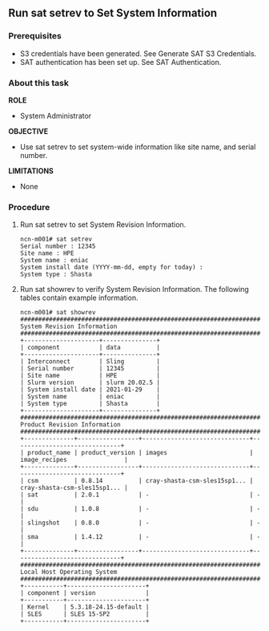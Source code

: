 ## Run sat setrev to Set System Information

### Prerequisites

- S3 credentials have been generated. See Generate SAT S3 Credentials.
- SAT authentication has been set up. See SAT Authentication.

### About this task

**ROLE**
- System Administrator

**OBJECTIVE**
- Use sat setrev to set system-wide information like site name, and serial number.

**LIMITATIONS**
- None

### Procedure

1.  Run sat setrev to set System Revision Information.

    ```screen
    ncn-m001# sat setrev
    Serial number : 12345
    Site name : HPE
    System name : eniac
    System install date (YYYY-mm-dd, empty for today) :
    System type : Shasta
    ```

2.  Run sat showrev to verify System Revision Information.
    The following tables contain example information.

    ```screen
    ncn-m001# sat showrev
    ################################################################################
    System Revision Information
    ################################################################################
    +---------------------+---------------+
    | component           | data          |
    +---------------------+---------------+
    | Interconnect        | Sling         |
    | Serial number       | 12345         |
    | Site name           | HPE           |
    | Slurm version       | slurm 20.02.5 |
    | System install date | 2021-01-29    |
    | System name         | eniac         |
    | System type         | Shasta        |
    +---------------------+---------------+
    ################################################################################
    Product Revision Information
    ################################################################################
    +--------------+-----------------+------------------------------+------------------------------+
    | product_name | product_version | images                       | image_recipes                |
    +--------------+-----------------+------------------------------+------------------------------+
    | csm          | 0.8.14          | cray-shasta-csm-sles15sp1... | cray-shasta-csm-sles15sp1... |
    | sat          | 2.0.1           | -                            | -                            |
    | sdu          | 1.0.8           | -                            | -                            |
    | slingshot    | 0.8.0           | -                            | -                            |
    | sma          | 1.4.12          | -                            | -                            |
    +--------------+-----------------+------------------------------+------------------------------+
    ################################################################################
    Local Host Operating System
    ################################################################################
    +-----------+----------------------+
    | component | version              |
    +-----------+----------------------+
    | Kernel    | 5.3.18-24.15-default |
    | SLES      | SLES 15-SP2          |
    +-----------+----------------------+
    ```
